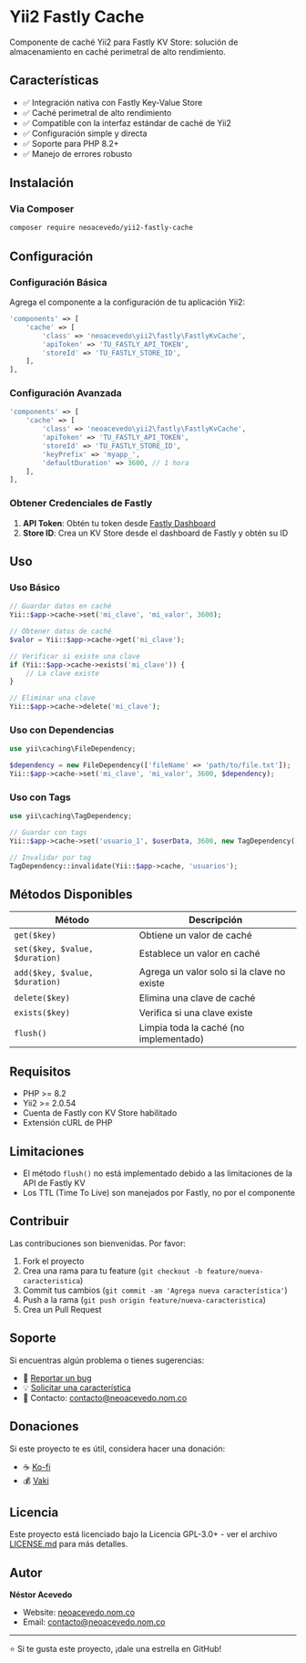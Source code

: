 # Yii2 Fastly Cache

Componente de caché Yii2 para Fastly KV Store: solución de almacenamiento en caché perimetral de alto rendimiento.

## Características

- ✅ Integración nativa con Fastly Key-Value Store
- ✅ Caché perimetral de alto rendimiento
- ✅ Compatible con la interfaz estándar de caché de Yii2
- ✅ Configuración simple y directa
- ✅ Soporte para PHP 8.2+
- ✅ Manejo de errores robusto

## Instalación

### Via Composer

```bash
composer require neoacevedo/yii2-fastly-cache
```

## Configuración

### Configuración Básica

Agrega el componente a la configuración de tu aplicación Yii2:

```php
'components' => [
    'cache' => [
        'class' => 'neoacevedo\yii2\fastly\FastlyKvCache',
        'apiToken' => 'TU_FASTLY_API_TOKEN',
        'storeId' => 'TU_FASTLY_STORE_ID',
    ],
],
```

### Configuración Avanzada

```php
'components' => [
    'cache' => [
        'class' => 'neoacevedo\yii2\fastly\FastlyKvCache',
        'apiToken' => 'TU_FASTLY_API_TOKEN',
        'storeId' => 'TU_FASTLY_STORE_ID',
        'keyPrefix' => 'myapp_',
        'defaultDuration' => 3600, // 1 hora
    ],
],
```

### Obtener Credenciales de Fastly

1. **API Token**: Obtén tu token desde [Fastly Dashboard](https://manage.fastly.com/account/personal/tokens)
2. **Store ID**: Crea un KV Store desde el dashboard de Fastly y obtén su ID

## Uso

### Uso Básico

```php
// Guardar datos en caché
Yii::$app->cache->set('mi_clave', 'mi_valor', 3600);

// Obtener datos de caché
$valor = Yii::$app->cache->get('mi_clave');

// Verificar si existe una clave
if (Yii::$app->cache->exists('mi_clave')) {
    // La clave existe
}

// Eliminar una clave
Yii::$app->cache->delete('mi_clave');
```

### Uso con Dependencias

```php
use yii\caching\FileDependency;

$dependency = new FileDependency(['fileName' => 'path/to/file.txt']);
Yii::$app->cache->set('mi_clave', 'mi_valor', 3600, $dependency);
```

### Uso con Tags

```php
use yii\caching\TagDependency;

// Guardar con tags
Yii::$app->cache->set('usuario_1', $userData, 3600, new TagDependency(['tags' => 'usuarios']));

// Invalidar por tag
TagDependency::invalidate(Yii::$app->cache, 'usuarios');
```

## Métodos Disponibles

| Método | Descripción |
|--------|-------------|
| `get($key)` | Obtiene un valor de caché |
| `set($key, $value, $duration)` | Establece un valor en caché |
| `add($key, $value, $duration)` | Agrega un valor solo si la clave no existe |
| `delete($key)` | Elimina una clave de caché |
| `exists($key)` | Verifica si una clave existe |
| `flush()` | Limpia toda la caché (no implementado) |

## Requisitos

- PHP >= 8.2
- Yii2 >= 2.0.54
- Cuenta de Fastly con KV Store habilitado
- Extensión cURL de PHP

## Limitaciones

- El método `flush()` no está implementado debido a las limitaciones de la API de Fastly KV
- Los TTL (Time To Live) son manejados por Fastly, no por el componente

## Contribuir

Las contribuciones son bienvenidas. Por favor:

1. Fork el proyecto
2. Crea una rama para tu feature (`git checkout -b feature/nueva-caracteristica`)
3. Commit tus cambios (`git commit -am 'Agrega nueva característica'`)
4. Push a la rama (`git push origin feature/nueva-caracteristica`)
5. Crea un Pull Request

## Soporte

Si encuentras algún problema o tienes sugerencias:

- 🐛 [Reportar un bug](https://github.com/neoacevedo/yii2-fastly-cache/issues)
- 💡 [Solicitar una característica](https://github.com/neoacevedo/yii2-fastly-cache/issues)
- 📧 Contacto: contacto@neoacevedo.nom.co

## Donaciones

Si este proyecto te es útil, considera hacer una donación:

- ☕ [Ko-fi](https://ko-fi.com/neoacevedo)
- 💰 [Vaki](https://vaki.co/es/vaki/yii2-fastly-cache)

## Licencia

Este proyecto está licenciado bajo la Licencia GPL-3.0+ - ver el archivo [LICENSE.md](LICENSE.md) para más detalles.

## Autor

**Néstor Acevedo**
- Website: [neoacevedo.nom.co](https://neoacevedo.nom.co)
- Email: contacto@neoacevedo.nom.co

---

⭐ Si te gusta este proyecto, ¡dale una estrella en GitHub!